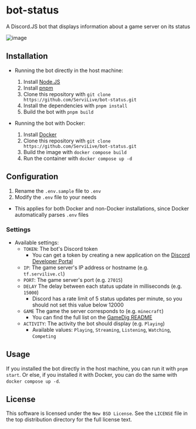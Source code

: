 # bot-status
A Discord.JS bot that displays information about a game server on its status

![image](https://user-images.githubusercontent.com/104658278/227810439-986ca705-d698-4e3e-8ebe-6b5021f8d33f.png)

## Installation
- Running the bot directly in the host machine:
    1. Install [Node.JS](https://nodejs.org/en/download/)
    2. Install [pnpm](https://pnpm.io/installation)
    3. Clone this repository with `git clone https://github.com/ServiLive/bot-status.git`
    4. Install the dependencies with `pnpm install`
    5. Build the bot with `pnpm build`

- Running the bot with Docker:
    1. Install [Docker](https://docs.docker.com/get-docker/)
    2. Clone this repository with `git clone https://github.com/ServiLive/bot-status.git`
    3. Build the image with `docker compose build`
    4. Run the container with `docker compose up -d`

## Configuration
1. Rename the `.env.sample` file to `.env`
2. Modify the `.env` file to your needs
- This applies for both Docker and non-Docker installations, since Docker automatically parses `.env` files

### Settings
- Available settings:
    - `TOKEN`: The bot's Discord token
        - You can get a token by creating a new application on the [Discord Developer Portal](https://discord.com/developers/applications)
    - `IP`: The game server's IP address or hostname (e.g. `tf.servilive.cl`)
    - `PORT`: The game server's port (e.g. `27015`)
    - `DELAY` The delay between each status update in milliseconds (e.g. `15000`)
        - Discord has a rate limit of 5 status updates per minute, so you should not set this value below 12000
    - `GAME` The game the server corresponds to (e.g. `minecraft`)
        - You can find the full list on the [GameDig README](https://github.com/gamedig/node-gamedig#games-list)
    - `ACTIVITY`: The activity the bot should display (e.g. `Playing`)
        - Available values: `Playing`, `Streaming`, `Listening`, `Watching`, `Competing`

## Usage
If you installed the bot directly in the host machine, you can run it with `pnpm start`. Or else, if you installed it with Docker, you can do the same with `docker compose up -d`.

## License
This software is licensed under the `New BSD License`. See the ``LICENSE`` file in the top distribution directory for the full license text.
